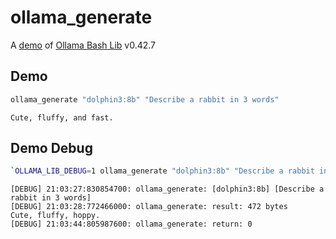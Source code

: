# ollama_generate

A [demo](../README.md#demos) of [Ollama Bash Lib](https://github.com/attogram/ollama-bash-lib) v0.42.7

## Demo

```bash
ollama_generate "dolphin3:8b" "Describe a rabbit in 3 words"
```
```
Cute, fluffy, and fast.
```

## Demo Debug

```bash
`OLLAMA_LIB_DEBUG=1 ollama_generate "dolphin3:8b" "Describe a rabbit in 3 words"`
```
```
[DEBUG] 21:03:27:830854700: ollama_generate: [dolphin3:8b] [Describe a rabbit in 3 words]
[DEBUG] 21:03:28:772466000: ollama_generate: result: 472 bytes
Cute, fluffy, hoppy.
[DEBUG] 21:03:44:805987600: ollama_generate: return: 0
```

